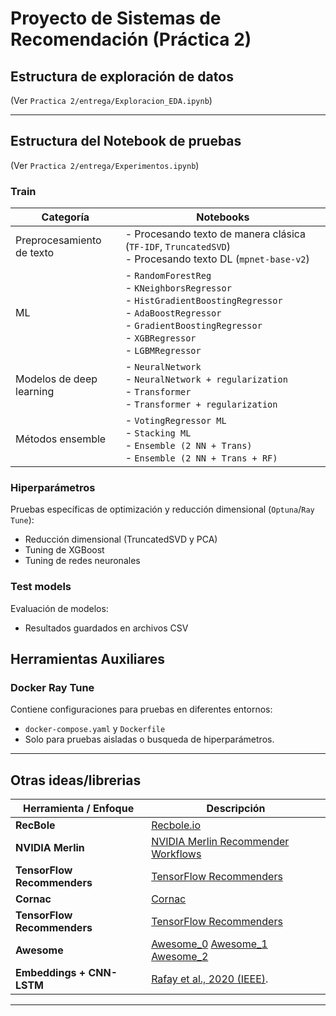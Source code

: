 # Proyecto de Sistemas de Recomendación (Práctica 2)

## Estructura de exploración de datos

(Ver `Practica 2/entrega/Exploracion_EDA.ipynb`)

---

## Estructura del Notebook de pruebas

(Ver `Practica 2/entrega/Experimentos.ipynb`)

### Train

| Categoría                  | Notebooks                                                                                   |
|---------------------------|---------------------------------------------------------------------------------------------|
| Preprocesamiento de texto | - Procesando texto de manera clásica (`TF-IDF`, `TruncatedSVD`) <br> - Procesando texto DL (`mpnet-base-v2`) |
| ML           | - `RandomForestReg` <br> - `KNeighborsRegressor` <br> - `HistGradientBoostingRegressor` <br> - `AdaBoostRegressor` <br> - `GradientBoostingRegressor` <br> - `XGBRegressor` <br> - `LGBMRegressor` |
| Modelos de deep learning  | - `NeuralNetwork` <br> - `NeuralNetwork + regularization` <br> - `Transformer` <br> - `Transformer + regularization` |
| Métodos ensemble           | - `VotingRegressor ML` <br> - `Stacking ML` <br> - `Ensemble (2 NN + Trans)`   <br>  - `Ensemble (2 NN + Trans + RF)` <br>                                        |

### Hiperparámetros

Pruebas específicas de optimización y reducción dimensional (`Optuna`/`Ray Tune`):

- Reducción dimensional (TruncatedSVD y PCA)
- Tuning de XGBoost
- Tuning de redes neuronales

### Test models

Evaluación de modelos:

- Resultados guardados en archivos CSV

## Herramientas Auxiliares

### Docker Ray Tune

Contiene configuraciones para pruebas en diferentes entornos:

- `docker-compose.yaml` y `Dockerfile`
- Solo para pruebas aisladas o busqueda de hiperparámetros.

---

## Otras ideas/librerias

| Herramienta / Enfoque         | Descripción |
|------------------------------|-------------|
| **RecBole**                  | [Recbole.io](https://recbole.io/model_list.html) |
| **NVIDIA Merlin**            | [NVIDIA Merlin Recommender Workflows](https://developer.nvidia.com/merlin) |
| **TensorFlow Recommenders** | [TensorFlow Recommenders](https://www.tensorflow.org/recommenders?hl=es-419) |
| **Cornac** | [Cornac](https://github.com/PreferredAI/cornac) |
| **TensorFlow Recommenders** | [TensorFlow Recommenders](https://www.tensorflow.org/recommenders?hl=es-419) |
| **Awesome** | [Awesome_0](https://github.com/loserChen/Awesome-Recommender-System) [Awesome_1](https://github.com/USTC-StarTeam/Awesome-Large-Recommendation-Models) [Awesome_2](https://github.com/creyesp/Awesome-recsys) |
| **Embeddings + CNN-LSTM**  | [Rafay et al., 2020 (IEEE)](https://ieeexplore.ieee.org/document/9080713). |

---

